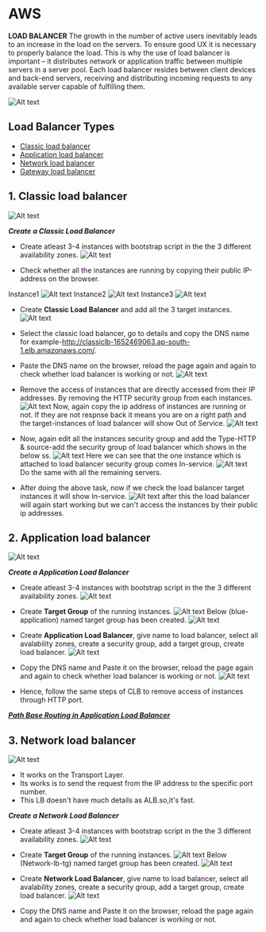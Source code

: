 # AWS

**LOAD BALANCER** The growth in the number of active users inevitably leads to an increase in the load on the servers. To ensure good UX it is necessary to properly balance the load. This is why the use of load balancer is important – it distributes network or application traffic between multiple servers in a server pool. Each load balancer resides between client devices and back-end servers, receiving and distributing incoming requests to any available server capable of fulfilling them.

![Alt text](screenshots/Capture.PNG)
 ## Load Balancer Types
- [Classic load balancer](#classic)
- [Application load balancer](#application)
- [Network load balancer](#network)
- [Gateway load balancer](#gateway)

## 1. Classic load balancer <a name="classic"></a>
![Alt text](screenshots/classic.PNG)

***Create a Classic Load Balancer***
- Create atleast 3-4 instances with bootstrap script in the the 3 different availability zones.
![Alt text](<screenshots/Screenshot (45).png>)

- Check whether all the instances are running by copying their public IP-address on the browser. 

Instance1
![Alt text](<screenshots/Screenshot (41).png>)
Instance2
![Alt text](<screenshots/Screenshot (46).png>)
Instance3
![Alt text](<screenshots/Screenshot (44).png>)

- Create **Classic Load Balancer** and add all the 3 target instances.
![Alt text](<screenshots/Screenshot (48).png>)

- Select the classic load balancer, go to details and copy the DNS name for example-http://classiclb-1652469063.ap-south-1.elb.amazonaws.com/.

- Paste the DNS name on the browser, reload the page again and again to check whether load balancer is working or not.
![Alt text](screenshots/lb.PNG)

- Remove the access of instances that are directly accessed from their IP addresses. By removing the HTTP security group from each instances.
 ![Alt text](<screenshots/Screenshot (49).png>)
Now, again copy the ip address of instances are running or not. If they are not respnse back it means you are on a right path and the target-instances of load balancer will show Out of Service.
![Alt text](<screenshots/Screenshot (52).png>)

- Now, again edit all the instances security group
and add the Type-HTTP & source-add the security group of load balancer which shows in the below ss.
![Alt text](<screenshots/Screenshot (53).png>)
Here we can see that the one instance which is attached to load balancer security group comes In-service.
![Alt text](<screenshots/Screenshot (54).png>)
Do the same with all the remaining servers.

- After doing the above task, now if we check the load balancer target instances it will show In-service.
![Alt text](<screenshots/Screenshot (55).png>)
after this the load balancer will again start working but we can't access the instances by their public ip addresses.

## 2. Application load balancer <a name="application"></a>
![Alt text](screenshots/apllication.PNG)

***Create a Application Load Balancer***

- Create atleast 3-4 instances with bootstrap script in the the 3 different availability zones.
![Alt text](<screenshots/Screenshot (45).png>)

- Create **Target Group** of the running instances.
![Alt text](<screenshots/Screenshot (56).png>)
Below (blue-application) named target group has been created.
![Alt text](<screenshots/Screenshot (57).png>)

- Create **Application Load Balancer**, give name to load balancer, select all avalability zones, create a security group, add a target group, create load balancer.
![Alt text](<screenshots/Screenshot (58).png>)

- Copy the DNS name and Paste it on the browser, reload the page again and again to check whether load balancer is working or not. 
![Alt text](screenshots/app-working.PNG)

- Hence, follow the same steps of CLB to remove access of instances through HTTP port.

[***Path Base Routing in Application Load Balancer***](https://www.youtube.com/watch?v=rk-WLPjV09U&list=PL6XT0grm_TfgtwtwUit305qS-HhDvb4du&index=43&ab_channel=GauravSharma)

## 3. Network load balancer <a name="network"></a>
![Alt text](screenshots/network.PNG)
- It works on the Transport Layer.
- Its works is to send the request from the IP address to the specific port number.
- This LB doesn't have much details as ALB.so,it's fast.

***Create a Network Load Balancer***
- Create atleast 3-4 instances with bootstrap script in the the 3 different availability zones.
![Alt text](<screenshots/Screenshot (45).png>)

- Create **Target Group** of the running instances.
![Alt text](<screenshots/Screenshot (56).png>)
Below (Network-lb-tg) named target group has been created.
![Alt text](<screenshots/Screenshot (60).png>)

 - Create **Network Load Balancer**, give name to load balancer, select all avalability zones, create a security group, add a target group, create load balancer.
![Alt text](<screenshots/Screenshot (61).png>)

- Copy the DNS name and Paste it on the browser, reload the page again and again to check whether load balancer is working or not.
